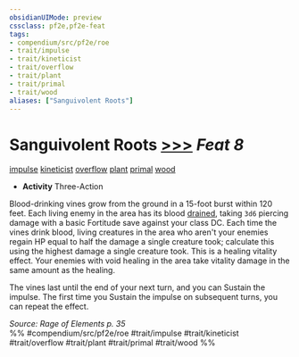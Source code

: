 ```yaml
---
obsidianUIMode: preview
cssclass: pf2e,pf2e-feat
tags:
- compendium/src/pf2e/roe
- trait/impulse
- trait/kineticist
- trait/overflow
- trait/plant
- trait/primal
- trait/wood
aliases: ["Sanguivolent Roots"]
---
```

# Sanguivolent Roots  [>>>](chapter-9-playing-the-game.md#Actions "Three-Action") *Feat 8*  
[impulse](impulse-roe.md "Impulse Action & Ability Trait")  [kineticist](kineticist-roe.md "Kineticist Class Trait")  [overflow](overflow-roe.md "Overflow Action & Ability Trait")  [plant](plant.md "Plant Creature Type Trait")  [primal](primal.md "Primal Tradition Trait")  [wood](wood-roe.md "Wood Energy & Element Trait")  

- **Activity** Three-Action

Blood-drinking vines grow from the ground in a 15-foot burst within 120 feet. Each living enemy in the area has its blood [drained](conditions.md#Drained), taking `3d6` piercing damage with a basic Fortitude save against your class DC. Each time the vines drink blood, living creatures in the area who aren't your enemies regain HP equal to half the damage a single creature took; calculate this using the highest damage a single creature took. This is a healing vitality effect. Your enemies with void healing in the area take vitality damage in the same amount as the healing.

The vines last until the end of your next turn, and you can Sustain the impulse. The first time you Sustain the impulse on subsequent turns, you can repeat the effect.

*Source: Rage of Elements p. 35*  
%% #compendium/src/pf2e/roe #trait/impulse #trait/kineticist #trait/overflow #trait/plant #trait/primal #trait/wood %%